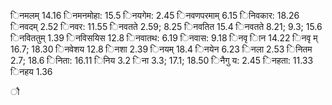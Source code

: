 िनमलम् 14.16 िनमनमोहा: 15.5 िनयगेम: 2.45 िनवणपरमाम् 6.15 िनिवकार: 18.26 िनवदम् 2.52 िनवर: 11.55 िनवतते 2.59; 8.25 िनवतित 15.4 िनवतते 8.21; 9.3; 15.6 िनविततुम् 1.39 िनविसयिस 12.8 िनवातथ: 6.19 िनवास: 9.18 िनवृ ािन 14.22 िनवृ म् 16.7; 18.30 िनवेशय 12.8 िनशा 2.39 िनयम् 18.4 िनयेन 6.23 िनला 2.53 िनितम 2.7; 18.6 िनिता: 16.11 िनिय 3.2 िना 3.3; 17.1; 18.50 िनैगु य: 2.45 िनहता: 11.33 िनहय 1.36

ौ